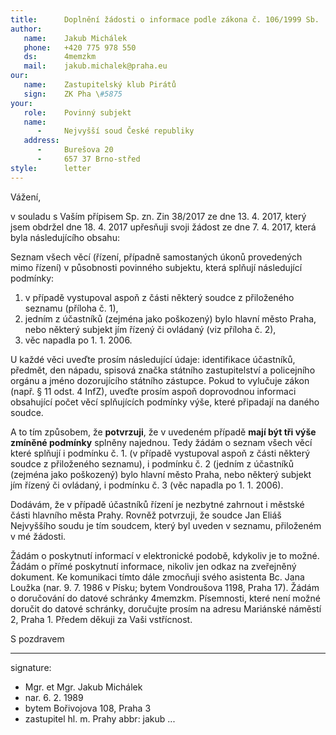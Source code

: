 ```yaml
---
title:      Doplnění žádosti o informace podle zákona č. 106/1999 Sb.
author:
   name:    Jakub Michálek
   phone:   +420 775 978 550
   ds:      4memzkm
   mail:    jakub.michalek@praha.eu
our:
   name:    Zastupitelský klub Pirátů
   sign:    ZK Pha \#5875
your:
   role:    Povinný subjekt
   name:    
      -     Nejvyšší soud České republiky
   address:
      -     Burešova 20
      -     657 37 Brno-střed
style:      letter
---
```


Vážení,

v souladu s Vaším přípisem Sp. zn. Zin 38/2017 ze dne 13. 4. 2017, který jsem obdržel dne 18. 4. 2017 upřesňuji svoji žádost ze dne 7. 4. 2017, která byla následujícího obsahu:

Seznam všech věcí (řízení, případně samostaných úkonů provedených mimo řízení) v působnosti povinného subjektu, která splňují následující podmínky: 

1. v případě vystupoval aspoň z části některý soudce z přiloženého seznamu (příloha č. 1), 
2. jedním z účastníků (zejména jako poškozený) bylo hlavní město Praha, nebo některý subjekt jím řízený či ovládaný (viz příloha č. 2),
3. věc napadla po 1. 1. 2006.

U každé věci uveďte prosím následující údaje: identifikace účastníků, předmět, den nápadu, spisová značka státního zastupitelství a policejního orgánu a jméno dozorujícího státního zástupce. Pokud to vylučuje zákon (např. § 11 odst. 4 InfZ), uveďte prosím aspoň doprovodnou informaci obsahující počet věcí splňujících podmínky výše, které připadají na daného soudce. 

A to tím způsobem, že **potvrzuji**, že v uvedeném případě **mají být tři výše zmíněné podmínky** splněny najednou. Tedy žádám o seznam všech věcí které splňují i podmínku č. 1. (v případě vystupoval aspoň z části některý soudce z přiloženého seznamu), i podmínku č. 2 (jedním z účastníků (zejména jako poškozený) bylo hlavní město Praha, nebo některý subjekt jím řízený či ovládaný, i podmínku č. 3 (věc napadla po 1. 1. 2006). 

Dodávám, že v případě účastníků řízení je nezbytné zahrnout i městské části hlavního města Prahy. Rovněž potvrzuji, že soudce Jan Eliáš Nejvyššího soudu je tím soudcem, který byl uveden v seznamu, přiloženém v mé žádosti. 

Žádám o poskytnutí informací v elektronické podobě, kdykoliv je to možné. Žádám o přímé poskytnutí informace, nikoliv jen odkaz na zveřejněný dokument. Ke komunikaci tímto dále zmocňuji svého asistenta Bc. Jana Loužka (nar. 9. 7. 1986 v Písku; bytem Vondroušova 1198, Praha 17). Žádám o doručování do datové schránky 4memzkm. Písemnosti, které není možné doručit do datové schránky, doručujte prosím na adresu Mariánské náměstí 2, Praha 1. Předem děkuji za Vaši vstřícnost.

S pozdravem

---
signature: 
  - Mgr. et Mgr. Jakub Michálek
  - nar. 6. 2. 1989
  - bytem Bořivojova 108, Praha 3
  - zastupitel hl. m. Prahy
abbr:       jakub
...
